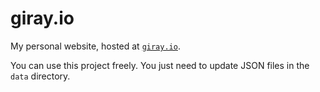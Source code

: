 # giray.io

My personal website, hosted at [`giray.io`](https://giray.io).

You can use this project freely. You just need to update JSON files in the `data` directory.
